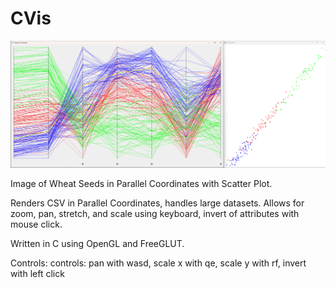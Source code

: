 # CVis
![Parallel Coordinates with Scatter Plot](pc_scatterplot.png)

Image of Wheat Seeds in Parallel Coordinates with Scatter Plot.

Renders CSV in Parallel Coordinates, handles large datasets. Allows for zoom, pan, stretch, and scale using keyboard, invert of attributes with mouse click.

Written in C using OpenGL and FreeGLUT.

Controls: controls: pan with wasd, scale x with qe, scale y with rf, invert with left click
